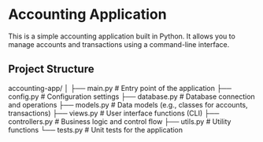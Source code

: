 # Accounting Application

This is a simple accounting application built in Python. It allows you to manage accounts and transactions using a command-line interface.

## Project Structure

accounting-app/
│
├── main.py # Entry point of the application
├── config.py # Configuration settings
├── database.py # Database connection and operations
├── models.py # Data models (e.g., classes for accounts, transactions)
├── views.py # User interface functions (CLI)
├── controllers.py # Business logic and control flow
├── utils.py # Utility functions
└── tests.py # Unit tests for the application
